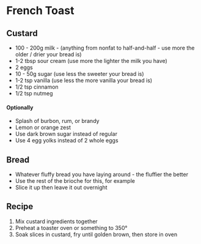# French Toast

## Custard
* 100 - 200g milk - (anything from nonfat to half-and-half - use more the older / drier your bread is)
* 1-2 tbsp sour cream (use more the lighter the milk you have)
* 2 eggs
* 10 - 50g sugar (use less the sweeter your bread is)
* 1-2 tsp vanilla (use less the more vanilla your bread is)
* 1/2 tsp cinnamon
* 1/2 tsp nutmeg

#### Optionally
* Splash of burbon, rum, or brandy
* Lemon or orange zest 
* Use dark brown sugar instead of regular
* Use 4 egg yolks instead of 2 whole eggs

## Bread
* Whatever fluffy bread you have laying around - the fluffier the better
* Use the rest of the brioche for this, for example
* Slice it up then leave it out overnight

## Recipe

1. Mix custard ingredients together
2. Preheat a toaster oven or something to 350&deg;
3. Soak slices in custard, fry until golden brown, then store in oven